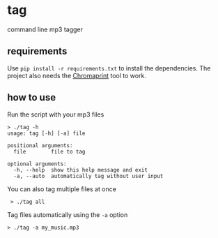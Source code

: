 # tag

command line mp3 tagger

## requirements

Use `pip install -r requirements.txt` to install the dependencies. The project also needs the [Chromaprint](https://github.com/acoustid/chromaprint) tool to work.

## how to use

Run the script with your mp3 files

```
> ./tag -h
usage: tag [-h] [-a] file

positional arguments:
  file        file to tag

optional arguments:
  -h, --help  show this help message and exit
  -a, --auto  automatically tag without user input
```

You can also tag multiple files at once

```
 > ./tag all
```

Tag files automatically using the `-a` option

```
> ./tag -a my_music.mp3
```
